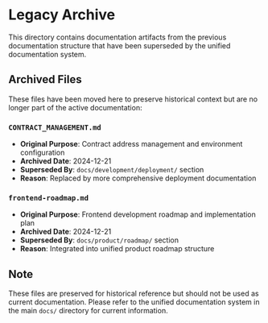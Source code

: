 # Legacy Archive

This directory contains documentation artifacts from the previous documentation structure that have been superseded by the unified documentation system.

## Archived Files

These files have been moved here to preserve historical context but are no longer part of the active documentation:

### `CONTRACT_MANAGEMENT.md`
- **Original Purpose**: Contract address management and environment configuration
- **Archived Date**: 2024-12-21
- **Superseded By**: `docs/development/deployment/` section
- **Reason**: Replaced by more comprehensive deployment documentation

### `frontend-roadmap.md`
- **Original Purpose**: Frontend development roadmap and implementation plan
- **Archived Date**: 2024-12-21
- **Superseded By**: `docs/product/roadmap/` section
- **Reason**: Integrated into unified product roadmap structure

## Note

These files are preserved for historical reference but should not be used as current documentation. Please refer to the unified documentation system in the main `docs/` directory for current information.
